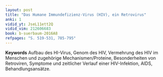 ```yaml
---
layout: post 
title: "Das Humane Immundefizienz-Virus (HIV), ein Retrovirus"
anki: 1
vidid_yt: JseL11ett2Q
vidid_vim: 212606683
book: b-suerbaum-2016A8
refpages: "S. 519-531, 785-795"
---
```

**Keywords** Aufbau des HI-Virus, Genom des HIV, Vermehrung des HIV im Menschen und zugehörige Mechanismen/Proteine, Besonderheiten von Retroviren, Symptome und zeitlicher Verlauf einer  HIV-Infektion, AIDS, Behandlungsansätze.
